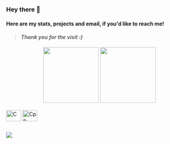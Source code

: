 ### Hey there 👋
#### Here are my stats, projects and email, if you'd like to reach me! 
> #### ***Thank you for the visit :)***
<div align="center">
<img height="150em" src="https://github-readme-stats.vercel.app/api?username=atrsp&show_icons=false&theme=dracula&include_all_commits=true&count_private=false"/>
  <img height="150em" src="https://github-readme-stats.vercel.app/api/top-langs/?username=atrsp&layout=compact&langs_count=6&theme=dracula"/>
</div>

<div style="display: inline_block"><br>
  <img align="center" alt="C" height="30" width="40" src="https://cdn.jsdelivr.net/gh/devicons/devicon/icons/c/c-original.svg">
  <img align="center" alt="Cpp" height="30" width="40" src="https://cdn.jsdelivr.net/gh/devicons/devicon/icons/cplusplus/cplusplus-original.svg">
</div>

##

<div>
 
  <a href = "mailto:atrspereira@gmail.com"><img src="https://img.shields.io/badge/-Gmail-%23333?style=for-the-badge&logo=gmail&logoColor=white" target="_blank"></a>
    
</div>
